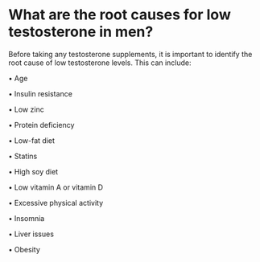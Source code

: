 # What are the root causes for low testosterone in men?

Before taking any testosterone supplements, it is important to identify the root cause of low testosterone levels. This can include:

• Age

• Insulin resistance

• Low zinc

• Protein deficiency

• Low-fat diet

• Statins

• High soy diet

• Low vitamin A or vitamin D

• Excessive physical activity

• Insomnia

• Liver issues

• Obesity